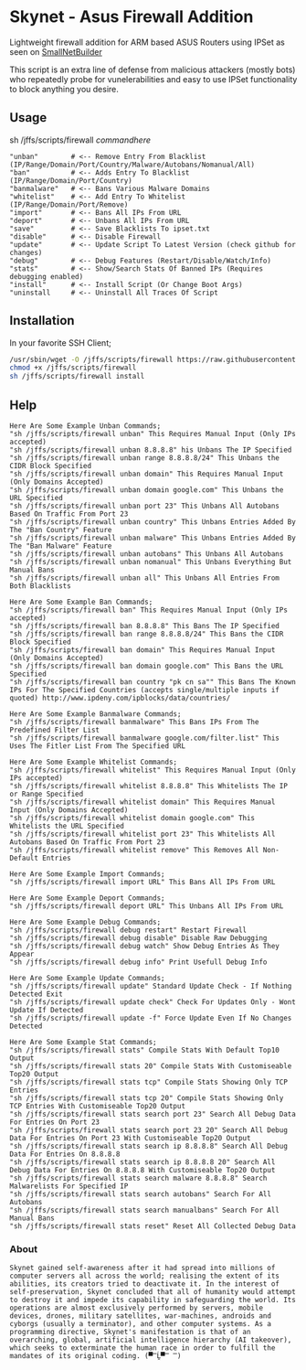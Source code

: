 # Skynet - Asus Firewall Addition
Lightweight firewall addition for ARM based ASUS Routers using IPSet as seen on [SmallNetBuilder](https://www.snbforums.com/threads/skynet-asus-firewall-addition-dynamic-malware-country-manual-ip-blocking.16798/)


This script is an extra line of defense from malicious attackers (mostly bots) who repeatedly probe for vunelerabilities and easy to use IPSet functionality to block anything you desire.


## Usage

sh /jffs/scripts/firewall *commandhere*

    "unban"        # <-- Remove Entry From Blacklist (IP/Range/Domain/Port/Country/Malware/Autobans/Nomanual/All)   
    "ban"          # <-- Adds Entry To Blacklist (IP/Range/Domain/Port/Country)     
    "banmalware"   # <-- Bans Various Malware Domains  
    "whitelist"    # <-- Add Entry To Whitelist (IP/Range/Domain/Port/Remove)  
    "import"       # <-- Bans All IPs From URL  
    "deport"       # <-- Unbans All IPs From URL
    "save"         # <-- Save Blacklists To ipset.txt
    "disable"      # <-- Disable Firewall
    "update"       # <-- Update Script To Latest Version (check github for changes)
    "debug"	       # <-- Debug Features (Restart/Disable/Watch/Info)  
    "stats"        # <-- Show/Search Stats Of Banned IPs (Requires debugging enabled)
    "install"      # <-- Install Script (Or Change Boot Args)
    "uninstall     # <-- Uninstall All Traces Of Script


## Installation

In your favorite SSH Client;

```sh
/usr/sbin/wget -O /jffs/scripts/firewall https://raw.githubusercontent.com/Adamm00/IPSet_ASUS/master/firewall.sh
chmod +x /jffs/scripts/firewall
sh /jffs/scripts/firewall install
```

## Help

```
Here Are Some Example Unban Commands;
"sh /jffs/scripts/firewall unban" This Requires Manual Input (Only IPs accepted)
"sh /jffs/scripts/firewall unban 8.8.8.8" his Unbans The IP Specified
"sh /jffs/scripts/firewall unban range 8.8.8.8/24" This Unbans the CIDR Block Specified
"sh /jffs/scripts/firewall unban domain" This Requires Manual Input (Only Domains Accepted)
"sh /jffs/scripts/firewall unban domain google.com" This Unbans the URL Specified
"sh /jffs/scripts/firewall unban port 23" This Unbans All Autobans Based On Traffic From Port 23
"sh /jffs/scripts/firewall unban country" This Unbans Entries Added By The "Ban Country" Feature
"sh /jffs/scripts/firewall unban malware" This Unbans Entries Added By The "Ban Malware" Feature
"sh /jffs/scripts/firewall unban autobans" This Unbans All Autobans
"sh /jffs/scripts/firewall unban nomanual" This Unbans Everything But Manual Bans
"sh /jffs/scripts/firewall unban all" This Unbans All Entries From Both Blacklists

Here Are Some Example Ban Commands;
"sh /jffs/scripts/firewall ban" This Requires Manual Input (Only IPs accepted)
"sh /jffs/scripts/firewall ban 8.8.8.8" This Bans The IP Specified
"sh /jffs/scripts/firewall ban range 8.8.8.8/24" This Bans the CIDR Block Specified
"sh /jffs/scripts/firewall ban domain" This Requires Manual Input (Only Domains Accepted)
"sh /jffs/scripts/firewall ban domain google.com" This Bans the URL Specified
"sh /jffs/scripts/firewall ban country "pk cn sa"" This Bans The Known IPs For The Specified Countries (accepts single/multiple inputs if quoted) http://www.ipdeny.com/ipblocks/data/countries/

Here Are Some Example Banmalware Commands;
"sh /jffs/scripts/firewall banmalware" This Bans IPs From The Predefined Filter List
"sh /jffs/scripts/firewall banmalware google.com/filter.list" This Uses The Fitler List From The Specified URL

Here Are Some Example Whitelist Commands;
"sh /jffs/scripts/firewall whitelist" This Requires Manual Input (Only IPs accepted)
"sh /jffs/scripts/firewall whitelist 8.8.8.8" This Whitelists The IP or Range Specified
"sh /jffs/scripts/firewall whitelist domain" This Requires Manual Input (Only Domains Accepted)
"sh /jffs/scripts/firewall whitelist domain google.com" This Whitelists the URL Specified
"sh /jffs/scripts/firewall whitelist port 23" This Whitelists All Autobans Based On Traffic From Port 23
"sh /jffs/scripts/firewall whitelist remove" This Removes All Non-Default Entries

Here Are Some Example Import Commands;
"sh /jffs/scripts/firewall import URL" This Bans All IPs From URL

Here Are Some Example Deport Commands;
"sh /jffs/scripts/firewall deport URL" This Unbans All IPs From URL

Here Are Some Example Debug Commands;
"sh /jffs/scripts/firewall debug restart" Restart Firewall
"sh /jffs/scripts/firewall debug disable" Disable Raw Debugging
"sh /jffs/scripts/firewall debug watch" Show Debug Entries As They Appear
"sh /jffs/scripts/firewall debug info" Print Usefull Debug Info

Here Are Some Example Update Commands;
"sh /jffs/scripts/firewall update" Standard Update Check - If Nothing Detected Exit
"sh /jffs/scripts/firewall update check" Check For Updates Only - Wont Update If Detected
"sh /jffs/scripts/firewall update -f" Force Update Even If No Changes Detected

Here Are Some Example Stat Commands;
"sh /jffs/scripts/firewall stats" Compile Stats With Default Top10 Output
"sh /jffs/scripts/firewall stats 20" Compile Stats With Customiseable Top20 Output
"sh /jffs/scripts/firewall stats tcp" Compile Stats Showing Only TCP Entries
"sh /jffs/scripts/firewall stats tcp 20" Compile Stats Showing Only TCP Entries With Customiseable Top20 Output
"sh /jffs/scripts/firewall stats search port 23" Search All Debug Data For Entries On Port 23
"sh /jffs/scripts/firewall stats search port 23 20" Search All Debug Data For Entries On Port 23 With Customiseable Top20 Output
"sh /jffs/scripts/firewall stats search ip 8.8.8.8" Search All Debug Data For Entries On 8.8.8.8
"sh /jffs/scripts/firewall stats search ip 8.8.8.8 20" Search All Debug Data For Entries On 8.8.8.8 With Customiseable Top20 Output
"sh /jffs/scripts/firewall stats search malware 8.8.8.8" Search Malwarelists For Specified IP
"sh /jffs/scripts/firewall stats search autobans" Search For All Autobans
"sh /jffs/scripts/firewall stats search manualbans" Search For All Manual Bans
"sh /jffs/scripts/firewall stats reset" Reset All Collected Debug Data
```


### About

```Skynet gained self-awareness after it had spread into millions of computer servers all across the world; realising the extent of its abilities, its creators tried to deactivate it. In the interest of self-preservation, Skynet concluded that all of humanity would attempt to destroy it and impede its capability in safeguarding the world. Its operations are almost exclusively performed by servers, mobile devices, drones, military satellites, war-machines, androids and cyborgs (usually a terminator), and other computer systems. As a programming directive, Skynet's manifestation is that of an overarching, global, artificial intelligence hierarchy (AI takeover), which seeks to exterminate the human race in order to fulfill the mandates of its original coding. (▀̿Ĺ̯▀̿ ̿)```
